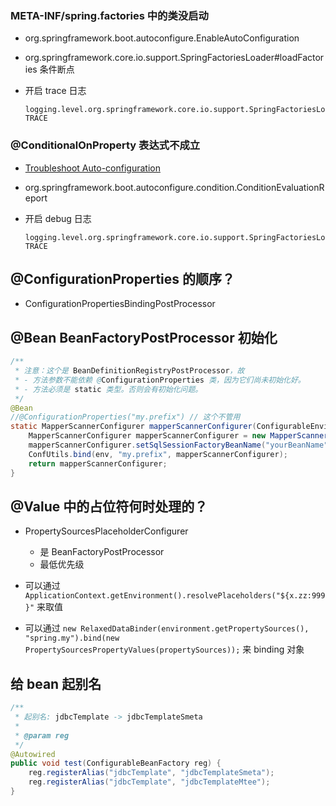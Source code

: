 

### META-INF/spring.factories 中的类没启动

- org.springframework.boot.autoconfigure.EnableAutoConfiguration
- org.springframework.core.io.support.SpringFactoriesLoader#loadFactories 条件断点
- 开启 trace 日志

    ```properties
    logging.level.org.springframework.core.io.support.SpringFactoriesLoader= TRACE
    ```



### @ConditionalOnProperty 表达式不成立

- [Troubleshoot Auto-configuration](https://docs.spring.io/spring-boot/docs/current/reference/htmlsingle/#howto-troubleshoot-auto-configuration)
- org.springframework.boot.autoconfigure.condition.ConditionEvaluationReport
- 开启 debug 日志

    ```properties
    logging.level.org.springframework.core.io.support.SpringFactoriesLoader= TRACE
    ```


## @ConfigurationProperties 的顺序？

- ConfigurationPropertiesBindingPostProcessor


## @Bean BeanFactoryPostProcessor 初始化

```java
/**
 * 注意：这个是 BeanDefinitionRegistryPostProcessor，故
 * - 方法参数不能依赖 @ConfigurationProperties 类，因为它们尚未初始化好。
 * - 方法必须是 static 类型。否则会有初始化问题。
 */
@Bean
//@ConfigurationProperties("my.prefix") // 这个不管用
static MapperScannerConfigurer mapperScannerConfigurer(ConfigurableEnvironment env) {
    MapperScannerConfigurer mapperScannerConfigurer = new MapperScannerConfigurer();
    mapperScannerConfigurer.setSqlSessionFactoryBeanName("yourBeanName");
    ConfUtils.bind(env, "my.prefix", mapperScannerConfigurer);
    return mapperScannerConfigurer;
}
```

## @Value 中的占位符何时处理的？
- PropertySourcesPlaceholderConfigurer
    - 是 BeanFactoryPostProcessor
    - 最低优先级

- 可以通过 `ApplicationContext.getEnvironment().resolvePlaceholders("${x.zz:999}"` 来取值
- 可以通过 `new RelaxedDataBinder(environment.getPropertySources(), "spring.my").bind(new PropertySourcesPropertyValues(propertySources));`
    来 binding 对象

## 给 bean 起别名

```java
/**
 * 起别名: jdbcTemplate -> jdbcTemplateSmeta
 *
 * @param reg
 */
@Autowired
public void test(ConfigurableBeanFactory reg) {
    reg.registerAlias("jdbcTemplate", "jdbcTemplateSmeta");
    reg.registerAlias("jdbcTemplate", "jdbcTemplateMtee");
}
```


